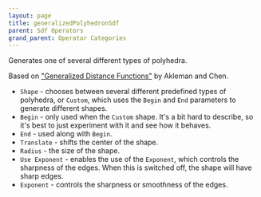 ```yaml
---
layout: page
title: generalizedPolyhedronSdf
parent: Sdf Operators
grand_parent: Operator Categories
---
```


Generates one of several different types of polyhedra.

Based on ["Generalized Distance Functions"](http://people.tamu.edu/~ergun/research/implicitmodeling/papers/sm99.pdf) by Akleman and Chen.

* `Shape` - chooses between several different predefined types of polyhedra, or `Custom`, which uses the `Begin` and `End` parameters to generate different shapes.
* `Begin` - only used when the `Custom` shape. It's a bit hard to describe, so it's best to just experiment with it and see how it behaves.
* `End` - used along with `Begin`.
* `Translate` - shifts the center of the shape.
* `Radius` - the size of the shape.
* `Use Exponent` - enables the use of the `Exponent`, which controls the sharpness of the edges. When this is switched off, the shape will have sharp edges.
* `Exponent` - controls the sharpness or smoothness of the edges.
